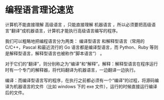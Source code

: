 

# 编程语言理论速览

计算机不能直接理解 高级语言 ，只能直接理解 机器语言 ，所以必须要把高级语言“翻译”成机器语言，计算机才能执行高级语言编写的程序。

我们可以粗略地把编程语言分为两类： 编译型语言 和解释型语言（常用的 C/C++，Pascal 和最近流行的 Go 语言都是编译型语言，而 Python、Ruby 等则是解释型语言，解释型语言也被称作”脚本语言“） 。

对于它们的“翻译”，则分别称之为“编译”和“解释”。解释：解释型语言在程序运行时有一个专门的解释器，将代码翻译为机器语言，一边翻译一边执行。

编译：而编译型语言写的程序，在执行之前都必须有一个“编译”的过程，将源码编译为机器语言的文件（比如 windows 下的 exe 文件），运行的时候直接运行编译后的文件。

